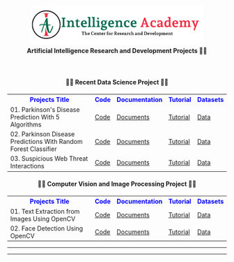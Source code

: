 <div align="center">
      <h4> <img src="https://github.com/ahammadmejbah/ahammadmejbah/blob/main/Intelligence%20Academy%20Full.png?raw=true" width="400px"><br/>Artificial Intelligence Research and Development Projects 🤖🔬</h4>
     </div>
<p align="center"> <a href="http://bytesofintelligences.com/" target="_blank"><img alt="" src="https://img.shields.io/badge/Website-EA4C89?style=normal&logo=dribbble&logoColor=white" style="vertical-align:center" /></a> <a href="https://twitter.com/AhammadMejbah" target="_blank"><img alt="" src="https://img.shields.io/badge/Twitter-1DA1F2?style=normal&logo=twitter&logoColor=white" style="vertical-align:center" /></a> <a href="https://www.facebook.com/ahammadmejbah" target="_blank"><img alt="" src="https://img.shields.io/badge/Facebook-1877F2?style=normal&logo=facebook&logoColor=white" style="vertical-align:center" /></a> <a href="https://www.instagram.com/BytesOfIntelligences/" target="_blank"><img alt="" src="https://img.shields.io/badge/Instagram-E4405F?style=normal&logo=instagram&logoColor=white" style="vertical-align:center" /></a> <a href="https://www.linkedin.com/in/ahammadmejbah/}" target="_blank"><img alt="" src="https://img.shields.io/badge/LinkedIn-0077B5?style=normal&logo=linkedin&logoColor=white" style="vertical-align:center" /></a> </p>


<html>
<body>

<center><h4>👨‍💻 Recent Data Science Project 👨‍💻</h4></center>

<table id="customers">
  <tr>
    <center><th style="color:blue;">Projects Title </th></center>
    <center><th style="color:blue;">Code</th></center>
    <center><th style="color:blue;">Documentation</th></center>
    <center><th style="color:blue;">Tutorial</th></center>
    <center><th style="color:blue;">Datasets</th></center>
  </tr>
  <tr>
    <td>01. Parkinson's Disease Prediction With 5 Algorithms </td>
    <td><a href="https://github.com/BytesOfIntelligences/Artificial-Intelligence-Research-and-Development-Projects/tree/main/Data%20Science%20Projects/Parkinson's%20Disease%20Prediction%20With%205%20Algorithms">Code</a></td>
    <td><a href="https://bytesofintelligences.com/category/tensorflow-developers-roadmap/">Documents</a></td>
    <td><a href="https://youtu.be/O2OgtCwYUTk">Tutorial</a></td>
    <td><a href="https://github.com/BytesOfIntelligences/Artificial-Intelligence-Research-and-Development-Projects/tree/main/Data%20Science%20Projects/101.%20Parkinson%20Disease%20Predictions%20With%20Random%20Forest%20Classifier/Datasets">Data</a></td>
  </tr>

  <tr>
    <td>02. Parkinson Disease Predictions With Random Forest Classifier </td>
    <td><a href="https://github.com/BytesOfIntelligences/Artificial-Intelligence-Research-and-Development-Projects/tree/main/Data%20Science%20Projects/101.%20Parkinson%20Disease%20Predictions%20With%20Random%20Forest%20Classifier">Code</a></td>
    <td><a href="https://bytesofintelligences.com/category/tensorflow-developers-roadmap/">Documents</a></td>
    <td><a href="https://youtu.be/B0YKNnR8nkk?si=X12UN7jk6mYoye9D">Tutorial</a></td>
    <td><a href="https://github.com/BytesOfIntelligences/Artificial-Intelligence-Research-and-Development-Projects/tree/main/Data%20Science%20Projects/101.%20Parkinson%20Disease%20Predictions%20With%20Random%20Forest%20Classifier/Datasets">Data</a></td>
  </tr>

  <tr>
    <td>03. Suspicious Web Threat Interactions </td>
    <td><a href="https://github.com/BytesOfIntelligences/Artificial-Intelligence-Research-and-Development-Projects/tree/main/Data%20Science%20Projects/Suspicious%20Web%20Threat%20Interactions">Code</a></td>
    <td><a href="https://bytesofintelligences.com/category/tensorflow-developers-roadmap/">Documents</a></td>
    <td><a href="https://youtu.be/B0YKNnR8nkk?si=X12UN7jk6mYoye9D">Tutorial</a></td>
    <td><a href="https://github.com/BytesOfIntelligences/Artificial-Intelligence-Research-and-Development-Projects/tree/main/Data%20Science%20Projects/101.%20Parkinson%20Disease%20Predictions%20With%20Random%20Forest%20Classifier/Datasets">Data</a></td>
  </tr>

</table>


<html>
<body>

<center><h4>👨‍💻 Computer Vision and Image Processing Project 👨‍💻</h4></center>

<table id="customers">
  <tr>
    <center><th style="color:blue;">Projects Title </th></center>
    <center><th style="color:blue;">Code</th></center>
    <center><th style="color:blue;">Documentation</th></center>
    <center><th style="color:blue;">Tutorial</th></center>
    <center><th style="color:blue;">Datasets</th></center>
  </tr>
  <tr>
    <td>01. Text Extraction from Images Using OpenCV </td>
    <td><a href="https://github.com/BytesOfIntelligences/Fundamentals-of-Computer-Vision-and-Image-Processing/tree/main/Projects/Project%2001%3A%20Text%20Extraction%20from%20Images">Code</a></td>
    <td><a href="https://bytesofintelligences.com/category/tensorflow-developers-roadmap/">Documents</a></td>
    <td><a href="https://youtu.be/5ooYMjCqakE?si=10VmonjKWAWW2VWd">Tutorial</a></td>
    <td><a href="https://github.com/BytesOfIntelligences/Fundamentals-of-Computer-Vision-and-Image-Processing/tree/main/Projects/Project%2001%3A%20Text%20Extraction%20from%20Images">Data</a></td>
  </tr>

  <tr>
    <td>02. Face Detection Using OpenCV </td>
    <td><a href="https://github.com/BytesOfIntelligences/Artificial-Intelligence-Research-and-Development-Projects/tree/main/Data%20Science%20Projects/101.%20Parkinson%20Disease%20Predictions%20With%20Random%20Forest%20Classifier">Code</a></td>
    <td><a href="https://bytesofintelligences.com/category/tensorflow-developers-roadmap/">Documents</a></td>
    <td><a href="https://youtu.be/_yH_GOfBk5s?si=B9V9PhBH33OEXNQo">Tutorial</a></td>
    <td><a href="https://github.com/BytesOfIntelligences/Fundamentals-of-Computer-Vision-and-Image-Processing/tree/main/Projects/Project%2002%3A%20Face%20Detection">Data</a></td>
  </tr>

</table>

</body>
</html>

---------------------------------------------------------------------------------------------------------------------------------------
---------------------------------------------------------------------------------------------------------------------------------------
